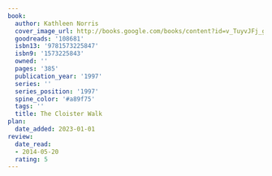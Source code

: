 ```yaml
---
book:
  author: Kathleen Norris
  cover_image_url: http://books.google.com/books/content?id=v_TuyvJFj_gC&printsec=frontcover&img=1&zoom=1&edge=curl&source=gbs_api
  goodreads: '108681'
  isbn13: '9781573225847'
  isbn9: '1573225843'
  owned: ''
  pages: '385'
  publication_year: '1997'
  series: ''
  series_position: '1997'
  spine_color: '#a89f75'
  tags: ''
  title: The Cloister Walk
plan:
  date_added: 2023-01-01
review:
  date_read:
  - 2014-05-20
  rating: 5
---
```

